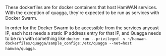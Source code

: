 These dockerfiles are for docker containers that host HamWAN services. With the exception of quagga, they're expected to be run as services with Docker Swarm.

In order for the Docker Swarm to be accessible from the services anycast IP, each host needs a static IP address entry for that IP, and Quagga needs to be run with something like `docker run --privileged -v ~/hamwan-dockerfiles/quagga/sample_configs:/etc/quagga --net=host hamwan/quagga`.
